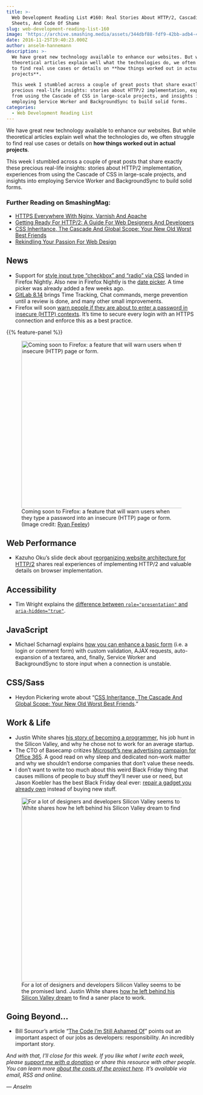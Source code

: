 ```yaml
---
title: >-
  Web Development Reading List #160: Real Stories About HTTP/2, Cascading Style
  Sheets, And Code Of Shame
slug: web-development-reading-list-160
image: 'https://archive.smashing.media/assets/344dbf88-fdf9-42bb-adb4-46f01eedd629/33dfc646-e2f6-4412-a573-f8536b9dac56/wdrl-160-opt.png'
date: 2016-11-25T19:40:23.000Z
author: anselm-hannemann
description: >-
  We have great new technology available to enhance our websites. But while
  theoretical articles explain well what the technologies do, we often struggle
  to find real use cases or details on **how things worked out in actual
  projects**.

  This week I stumbled across a couple of great posts that share exactly these
  precious real-life insights: stories about HTTP/2 implementation, experiences
  from using the Cascade of CSS in large-scale projects, and insights into
  employing Service Worker and BackgroundSync to build solid forms.
categories:
  - Web Development Reading List
---
```

We have great new technology available to enhance our websites. But while theoretical articles explain well what the technologies do, we often struggle to find real use cases or details on **how things worked out in actual projects**.

This week I stumbled across a couple of great posts that share exactly these precious real-life insights: stories about HTTP/2 implementation, experiences from using the Cascade of CSS in large-scale projects, and insights into employing Service Worker and BackgroundSync to build solid forms.</p>

### <span class="rh">Further Reading</span> on SmashingMag:

*   [HTTPS Everywhere With Nginx, Varnish And Apache](https://www.smashingmagazine.com/2015/09/https-everywhere-with-nginx-varnish-apache/)
*   [Getting Ready For HTTP/2: A Guide For Web Designers And Developers](https://www.smashingmagazine.com/2016/02/getting-ready-for-http2/)
*   [CSS Inheritance, The Cascade And Global Scope: Your New Old Worst Best Friends](https://www.smashingmagazine.com/2016/11/css-inheritance-cascade-global-scope-new-old-worst-best-friends/)
*   [Rekindling Your Passion For Web Design](https://www.smashingmagazine.com/2015/05/rekindling-your-passion-for-web-design/)

## News

*   Support for [style input type “checkbox” and “radio” via CSS](https://bugzilla.mozilla.org/show_bug.cgi?id=418833) landed in Firefox Nightly. Also new in Firefox Nightly is the [date picker](https://bugzilla.mozilla.org/show_bug.cgi?id=1283385). A time picker was already added a few weeks ago.
*   [GitLab 8.14](https://about.gitlab.com/2016/11/22/gitlab-8-14-released/) brings Time Tracking, Chat commands, merge prevention until a review is done, and many other small improvements.
*   Firefox will soon [warn people if they are about to enter a password in insecure (HTTP) contexts](https://mobile.twitter.com/ryanfeeley/status/801539237682302987). It’s time to secure every login with an HTTPS connection and enforce this as a best practice.

{{% feature-panel %}}

<figure><a href="https://mobile.twitter.com/ryanfeeley/status/801539237682302987"><img loading="lazy" decoding="async" src="https://archive.smashing.media/assets/344dbf88-fdf9-42bb-adb4-46f01eedd629/1d5c5731-181c-4f9d-a287-f5845943f5c1/password-http-opt.png" width="650" height="442" alt="Coming soon to Firefox: a feature that will warn users when they type a password into an insecure (HTTP) page or form." /></a><figcaption>Coming soon to Firefox: a feature that will warn users when they type a password into an insecure (HTTP) page or form. (Image credit: <a href="https://mobile.twitter.com/ryanfeeley/status/801539237682302987">Ryan Feeley</a>)</figcaption></figure>

## Web Performance

*   Kazuho Oku’s slide deck about [reorganizing website architecture for HTTP/2](https://www.slideshare.net/kazuho/reorganizing-website-architecture-for-http2-and-beyond) shares real experiences of implementing HTTP/2 and valuable details on browser implementation.</p>

## Accessibility

*   Tim Wright explains the [difference between `role="presentation"` and `aria-hidden="true"`](https://csskarma.com/blog/difference-rolepresentation-aria-hiddentrue/).</p>

## JavaScript

*   Michael Scharnagl explains [how you can enhance a basic form](https://justmarkup.com/log/2016/10/enhancing-a-comment-form/) (i.e. a login or comment form) with custom validation, AJAX requests, auto-expansion of a textarea, and, finally, Service Worker and BackgroundSync to store input when a connection is unstable.</p>

## CSS/Sass

*   Heydon Pickering wrote about “[CSS Inheritance, The Cascade And Global Scope: Your New Old Worst Best Friends](https://www.smashingmagazine.com/2016/11/css-inheritance-cascade-global-scope-new-old-worst-best-friends/).”

## Work & Life

*   Justin White shares [his story of becoming a programmer](https://m.signalvnoise.com/how-i-left-behind-my-silicon-dream-for-a-saner-place-to-work-3c58c9bc24ab?token=s6h9qOA5om9p_dG7), his job hunt in the Silicon Valley, and why he chose not to work for an average startup.
*   The CTO of Basecamp critizes [Microsoft’s new advertising campaign for Office 365](https://m.signalvnoise.com/microsoft-reboots-war-on-sleep-a90da0396fb5#.9n97f0gam). A good read on why sleep and dedicated non-work matter and why we shouldn’t endorse companies that don’t value these needs.
*   I don’t want to write too much about this weird Black Friday thing that causes millions of people to buy stuff they’ll never use or need, but Jason Koebler has the best Black Friday deal ever: [repair a gadget you already own](https://motherboard.vice.com/read/the-best-black-friday-deal-repairing-a-gadget-you-already-own) instead of buying new stuff.

<figure><a href="https://m.signalvnoise.com/how-i-left-behind-my-silicon-dream-for-a-saner-place-to-work-3c58c9bc24ab?token=s6h9qOA5om9p_dG7#.k5z3axtkf"><img loading="lazy" decoding="async" src="https://archive.smashing.media/assets/344dbf88-fdf9-42bb-adb4-46f01eedd629/9219f202-4dc2-452e-bf41-e13027aef91f/saner-place-to-work-opt.png" width="650" height="486" alt="For a lot of designers and developers Silicon Valley seems to be the promised land. Justin White shares how he left behind his Silicon Valley dream to find a saner place to work." /></a><figcaption>For a lot of designers and developers Silicon Valley seems to be the promised land. Justin White shares <a href="https://m.signalvnoise.com/how-i-left-behind-my-silicon-dream-for-a-saner-place-to-work-3c58c9bc24ab?token=s6h9qOA5om9p_dG7#.k5z3axtkf">how he left behind his Silicon Valley dream</a> to find a saner place to work.</figcaption></figure>

## Going Beyond…

*   Bill Sourour’s article “[The Code I’m Still Ashamed Of](https://medium.freecodecamp.com/the-code-im-still-ashamed-of-e4c021dff55e)” points out an important aspect of our jobs as developers: responsibility. An incredibly important story.

_And with that, I’ll close for this week. If you like what I write each week, please [support me with a donation](https://wdrl.info/donate) or share this resource with other people. You can learn more [about the costs of the project here](https://wdrl.info/costs/). It’s available via email, RSS and online._

_— Anselm_

